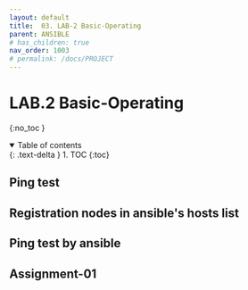 ```yaml
---
layout: default
title:  03. LAB-2 Basic-Operating
parent: ANSIBLE
# has_children: true
nav_order: 1003
# permalink: /docs/PROJECT
---
```


# LAB.2 Basic-Operating

{:no_toc }

<details open markdown="block">  
  <summary>
    Table of contents
  </summary>
  {: .text-delta }
1. TOC  
{:toc}
</details>

## Ping test

## Registration nodes in ansible's hosts list

## Ping test by ansible

## Assignment-01

## 